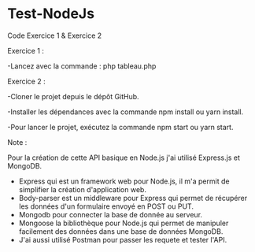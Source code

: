 # Test-NodeJs
Code Exercice 1 & Exercice 2

Exercice 1 : 

  -Lancez avec la commande : php tableau.php

Exercice 2 :

  -Cloner le projet depuis le dépôt GitHub.

  -Installer les dépendances avec la commande npm install ou yarn install.

  -Pour lancer le projet, exécutez la commande npm start ou yarn start.


Note : 

Pour la création de cette API basique en Node.js j'ai utilisé Express.js et MongoDB.

- Express qui est un framework web pour Node.js, il m'a permit de simplifier la création d'application web. 
- Body-parser est un middleware pour Express qui permet de récupérer les données d'un formulaire envoyé en POST ou PUT.  
- Mongodb pour connecter la base de donnée au serveur.
- Mongoose la bibliothèque pour Node.js qui permet de manipuler facilement des données dans une base de données MongoDB.
- J'ai aussi utilisé Postman pour passer les requete et tester l'API.

    
    

